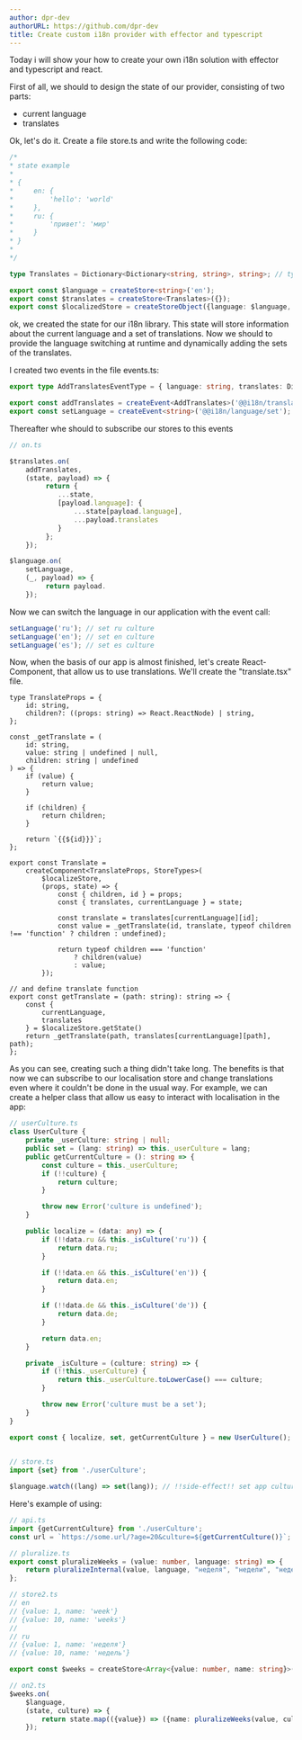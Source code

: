 ```yaml
---
author: dpr-dev
authorURL: https://github.com/dpr-dev
title: Create custom i18n provider with effector and typescript
---
```


Today i will show your how to create your own i18n solution with effector and typescript and react.  

First of all, we should to design the state of our provider, consisting of two parts: 
- current language
- translates

Ok, let's do it. Create a file store.ts and write the following code:

<!--DOCUSAURUS_CODE_TABS-->

<!--TypeScript-->

```ts
/*
* state example
*
* {
*     en: {
*         'hello': 'world'
*     }, 
*     ru: {
*         'привет': 'мир'
*     }
* }
*
*/

type Translates = Dictionary<Dictionary<string, string>, string>; // type from ts-essentials

export const $language = createStore<string>('en'); 
export const $translates = createStore<Translates>({}); 
export const $localizedStore = createStoreObject({language: $language, translates: $translates}); 
```

<!--END_DOCUSAURUS_CODE_TABS-->

ok, we created the state for our i18n library. This state will store information about the current language and a set of translations.
Now we should to provide the language switching at runtime and dynamically adding the sets of the translates.  

I created two events in the file events.ts: 

<!--DOCUSAURUS_CODE_TABS-->

<!--TypeScript-->

```ts 
export type AddTranslatesEventType = { language: string, translates: Dictionary<string, string> };

export const addTranslates = createEvent<AddTranslates>('@@i18n/translates/add');
export const setLanguage = createEvent<string>('@@i18n/language/set');
```

<!--END_DOCUSAURUS_CODE_TABS-->

Thereafter whe should to subscribe our stores to this events

<!--DOCUSAURUS_CODE_TABS-->

<!--TypeScript-->

```ts  
// on.ts 

$translates.on(
    addTranslates,
    (state, payload) => {
         return {
            ...state, 
            [payload.language]: {
                ...state[payload.language], 
                ...payload.translates
            }
         }; 
    });

$language.on(
    setLanguage,
    (_, payload) => {
         return payload. 
    }); 
```

<!--END_DOCUSAURUS_CODE_TABS-->



Now we can switch the language in our application with the event call: 
<!--DOCUSAURUS_CODE_TABS-->

<!--TypeScript-->

```ts  
setLanguage('ru'); // set ru culture
setLanguage('en'); // set en culture
setLanguage('es'); // set es culture
```

<!--END_DOCUSAURUS_CODE_TABS-->

Now, when the basis of our app is almost finished, let's create React-Component, that allow us to use translations. We'll create the "translate.tsx" file.

<!--DOCUSAURUS_CODE_TABS-->

<!--TypeScript-->

```tsx
type TranslateProps = {
    id: string,
    children?: ((props: string) => React.ReactNode) | string,
};

const _getTranslate = (
    id: string,
    value: string | undefined | null,
    children: string | undefined
) => {
    if (value) {
        return value;
    }

    if (children) {
        return children;
    }

    return `{{${id}}}`;
};

export const Translate =
    createComponent<TranslateProps, StoreTypes>(
        $localizeStore,
        (props, state) => {
            const { children, id } = props;
            const { translates, currentLanguage } = state;

            const translate = translates[currentLanguage][id];
            const value = _getTranslate(id, translate, typeof children !== 'function' ? children : undefined);

            return typeof children === 'function'
                ? children(value)
                : value;
        });

// and define translate function
export const getTranslate = (path: string): string => {
    const {
        currentLanguage,
        translates
    } = $localizeStore.getState()
    return _getTranslate(path, translates[currentLanguage][path], path);
}; 
```

<!--END_DOCUSAURUS_CODE_TABS-->

As you can see, creating such a thing didn't take long.
The benefits is that now we can subscribe to our localisation store and change translations even where it couldn't be done in the usual way. For example, we can create a helper class that allow us easy to interact with localisation in the app: 

<!--DOCUSAURUS_CODE_TABS-->

<!--TypeScript-->

```ts  
// userCulture.ts
class UserCulture {
    private _userCulture: string | null;
    public set = (lang: string) => this._userCulture = lang;
    public getCurrentCulture = (): string => {
        const culture = this._userCulture;
        if (!!culture) {
            return culture;
        }

        throw new Error('culture is undefined');
    }

    public localize = (data: any) => {
        if (!!data.ru && this._isCulture('ru')) {
            return data.ru;
        }

        if (!!data.en && this._isCulture('en')) {
            return data.en;
        } 

        if (!!data.de && this._isCulture('de')) {
            return data.de;
        } 

        return data.en;
    } 

    private _isCulture = (culture: string) => {
        if (!!this._userCulture) {
            return this._userCulture.toLowerCase() === culture;
        }

        throw new Error('culture must be a set');
    }
}

export const { localize, set, getCurrentCulture } = new UserCulture();  
 

// store.ts
import {set} from './userCulture'; 

$language.watch((lang) => set(lang)); // !!side-effect!! set app culture on each store update 
```

<!--END_DOCUSAURUS_CODE_TABS-->

Here's example of using:

<!--DOCUSAURUS_CODE_TABS-->

<!--TypeScript-->

```ts
// api.ts
import {getCurrentCulture} from './userCulture'; 
const url = `https://some.url/?age=20&culture=${getCurrentCulture()}`; 

// pluralize.ts
export const pluralizeWeeks = (value: number, language: string) => {
    return pluralizeInternal(value, language, "неделя", "недели", "недель", "week", "weeks", "semana", "semanas", "hafta", "hafta")
}; 

// store2.ts
// en 
// {value: 1, name: 'week'}
// {value: 10, name: 'weeks'}
// 
// ru
// {value: 1, name: 'неделя'}
// {value: 10, name: 'недель'}

export const $weeks = createStore<Array<{value: number, name: string}>([]); 

// on2.ts
$weeks.on(
    $language, 
    (state, culture) => {
        return state.map(({value}) => ({name: pluralizeWeeks(value, culture), value}); 
    }); 
```

<!--END_DOCUSAURUS_CODE_TABS-->
